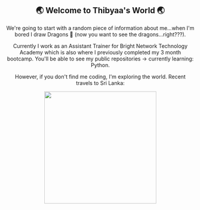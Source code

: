 <h2 align="center"> 🌏 Welcome to Thibyaa's World 🌏 </h2>

<p align="center"> We're going to start with a random piece of information about me...when I'm bored I draw Dragons 🐉 (now you want to see the dragons...right???).

<p align="center"> Currently I work as an Assistant Trainer for Bright Network Technology Academy which is also where I previously completed my 3 month bootcamp. You'll be able to see my public repositories -> currently learning: Python. 

<p align="center"> However, if you don't find me coding, I'm exploring the world. Recent travels to Sri Lanka:
<p align="center"> <img src="https://github.com/thibyaa/thibyaa/assets/105393816/384ebbbd-56ae-41c1-9188-8c4154055531" width=300px/>

<!--  
![Anurag's GitHub stats](https://github-readme-stats.vercel.app/api?username=thibyaa&show_icons=true&theme=omni&count_private=true)
[![Top Langs](https://github-readme-stats.vercel.app/api/top-langs/?username=thibyaa&layout=compact)](https://github.com/anuraghazra/github-readme-stats) 
-->
